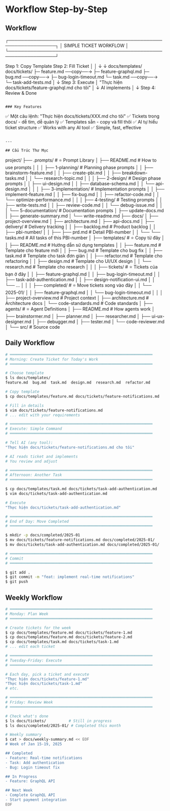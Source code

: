 # Workflow Step-by-Step

## Workflow

┌─────────────────────────────────────────────────────────────────┐
│ SIMPLE TICKET WORKFLOW │
└─────────────────────────────────────────────────────────────────┘

Step 1: Copy Template Step 2: Fill Ticket
│ │
↓ ↓
docs/templates/ docs/tickets/
├─ feature.md ──copy──→ ├─ feature-graphql.md
├─ bug.md ──copy──→ ├─ bug-login-timeout.md
└─ task.md ──copy──→ └─ task-add-tests.md
│
↓
Step 3: Execute
│
"Thực hiện docs/tickets/feature-graphql.md cho tôi"
│
↓
AI implements
│
↓
Step 4: Review & Done

```

### Key Features
```

✅ Một câu lệnh: "Thực hiện docs/tickets/XXX.md cho tôi"
✅ Tickets trong docs/ - dễ tìm, dễ quản lý
✅ Templates sẵn - copy và fill thôi
✅ AI tự hiểu ticket structure
✅ Works with any AI tool
✅ Simple, fast, effective

```

---

## Cấu Trúc Thư Mục
```

project/
├── .prompts/ # ⭐ Prompt Library
│ ├── README.md # How to use prompts
│ │
│ ├── 1-planning/ # Planning phase prompts
│ │ ├── brainstorm-feature.md
│ │ ├── create-pbi.md
│ │ ├── breakdown-tasks.md
│ │ └── research-topic.md
│ │
│ ├── 2-design/ # Design phase prompts
│ │ ├── ui-design.md
│ │ ├── database-schema.md
│ │ └── api-design.md
│ │
│ ├── 3-implementation/ # Implementation prompts
│ │ ├── implement-feature.md
│ │ ├── fix-bug.md
│ │ ├── refactor-code.md
│ │ └── optimize-performance.md
│ │
│ ├── 4-testing/ # Testing prompts
│ │ ├── write-tests.md
│ │ ├── review-code.md
│ │ └── debug-issue.md
│ │
│ └── 5-documentation/ # Documentation prompts
│ ├── update-docs.md
│ ├── generate-summary.md
│ └── write-readme.md
├── docs/
│ ├── project-overview.md
│ ├── architecture.md
│ ├── api-docs.md
│ ├── delivery/ # Delivery tracking
│ │ ├── backlog.md # Product backlog
│ │ ├── pbi-number/
│ │ ├── ├── prd.md # Detail PBI-number
│ │ └── └── tasks.md # All tasks of this PBI-number
│ ├── templates/ # ⭐ Copy từ đây
│ │ ├── README.md # Hướng dẫn sử dụng templates
│ │ ├── feature.md # Template cho feature mới
│ │ ├── bug.md # Template cho bug fix
│ │ ├── task.md # Template cho task đơn giản
│ │ ├── refactor.md # Template cho refactoring
│ │ ├── design.md # Template cho UI/UX design
│ │ └── research.md # Template cho research
│ │
│ ├── tickets/ # ⭐ Tickets của bạn ở đây
│ │ ├── feature-graphql.md
│ │ ├── bug-login-timeout.md
│ │ ├── task-add-authentication.md
│ │ ├── design-notification-ui.md
│ │ └── ...
│ │
│ ├── completed/ # ⭐ Move tickets xong vào đây
│ │ └── 2025-01/
│ │ ├── feature-graphql.md
│ │ └── bug-login-timeout.md
│ │
│ ├── project-overview.md # Project context
│ ├── architecture.md # Architecture docs
│ └── code-standards.md # Code standards
│
├── agents/ # ⭐ Agent Definitions
│ ├── README.md # How agents work
│ ├── brainstormer.md
│ ├── planner.md
│ ├── researcher.md
│ ├── ui-ux-designer.md
│ ├── debugger.md
│ ├── tester.md
│ └── code-reviewer.md
│
└── src/ # Source code

## Daily Workflow

```bash
# ═══════════════════════════════════════════════════════════════
# Morning: Create Ticket for Today's Work
# ═══════════════════════════════════════════════════════════════

# Choose template
$ ls docs/templates/
feature.md  bug.md  task.md  design.md  research.md  refactor.md

# Copy template
$ cp docs/templates/feature.md docs/tickets/feature-notifications.md

# Fill in details
$ vim docs/tickets/feature-notifications.md
# ... edit with your requirements

# ═══════════════════════════════════════════════════════════════
# Execute: Simple Command
# ═══════════════════════════════════════════════════════════════

# Tell AI (any tool):
"Thực hiện docs/tickets/feature-notifications.md cho tôi"

# AI reads ticket and implements
# You review and adjust

# ═══════════════════════════════════════════════════════════════
# Afternoon: Another Task
# ═══════════════════════════════════════════════════════════════

$ cp docs/templates/task.md docs/tickets/task-add-authentication.md
$ vim docs/tickets/task-add-authentication.md

# Execute
"Thực hiện docs/tickets/task-add-authentication.md"

# ═══════════════════════════════════════════════════════════════
# End of Day: Move Completed
# ═══════════════════════════════════════════════════════════════

$ mkdir -p docs/completed/2025-01
$ mv docs/tickets/feature-notifications.md docs/completed/2025-01/
$ mv docs/tickets/task-add-authentication.md docs/completed/2025-01/

# ═══════════════════════════════════════════════════════════════
# Commit
# ═══════════════════════════════════════════════════════════════

$ git add .
$ git commit -m "feat: implement real-time notifications"
$ git push
```

## Weekly Workflow

```bash
# ═══════════════════════════════════════════════════════════════
# Monday: Plan Week
# ═══════════════════════════════════════════════════════════════

# Create tickets for the week
$ cp docs/templates/feature.md docs/tickets/feature-1.md
$ cp docs/templates/feature.md docs/tickets/feature-2.md
$ cp docs/templates/task.md docs/tickets/task-1.md
# ... edit each ticket

# ═══════════════════════════════════════════════════════════════
# Tuesday-Friday: Execute
# ═══════════════════════════════════════════════════════════════

# Each day, pick a ticket and execute
"Thực hiện docs/tickets/feature-1.md"
"Thực hiện docs/tickets/task-1.md"
# etc.

# ═══════════════════════════════════════════════════════════════
# Friday: Review Week
# ═══════════════════════════════════════════════════════════════

# Check what's done
$ ls docs/tickets/          # Still in progress
$ ls docs/completed/2025-01/ # Completed this month

# Weekly summary
$ cat > docs/weekly-summary.md << EOF
# Week of Jan 15-19, 2025

## Completed
- Feature: Real-time notifications
- Task: Add authentication
- Bug: Login timeout fix

## In Progress
- Feature: GraphQL API

## Next Week
- Complete GraphQL API
- Start payment integration
EOF
```
